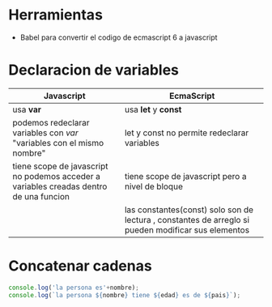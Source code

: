 # Herramientas
- Babel para convertir el codigo de ecmascript 6 a javascript

# Declaracion de variables
|Javascript| EcmaScript |
|--|--|
| usa **var** | usa **let** y **const** |
| podemos redeclarar variables con *var* "variables con el mismo nombre" | let y const no permite  redeclarar variables |
| tiene scope de javascript no podemos acceder a variables creadas dentro de una funcion | tiene scope de javascript pero a nivel de bloque |
| |  las constantes(const) solo son de lectura , constantes de arreglo si pueden modificar sus elementos|
# Concatenar cadenas
``` js
console.log('la persona es'+nombre);
console.log(`la persona ${nombre} tiene ${edad} es de ${pais}`); 
```
